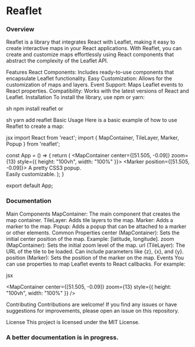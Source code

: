 # Reaflet

### Overview
Reaflet is a library that integrates React with Leaflet, making it easy to create interactive maps in your React applications. With Reaflet, you can create and customize maps effortlessly using React components that abstract the complexity of the Leaflet API.

Features
React Components: Includes ready-to-use components that encapsulate Leaflet functionality.
Easy Customization: Allows for the customization of maps and layers.
Event Support: Maps Leaflet events to React properties.
Compatibility: Works with the latest versions of React and Leaflet.
Installation
To install the library, use npm or yarn:

sh
npm install reaflet
or

sh
yarn add reaflet
Basic Usage
Here is a basic example of how to use Reaflet to create a map:

jsx
import React from 'react';
import { MapContainer, TileLayer, Marker, Popup } from 'reaflet';

const App = () => {
  return (
    <MapContainer center={[51.505, -0.09]} zoom={13} style={{ height: "100vh", width: "100%" }}>
      <TileLayer
        url="https://{s}.tile.openstreetmap.org/{z}/{x}/{y}.png"
        attribution='&copy; <a href="https://www.openstreetmap.org/copyright">OpenStreetMap</a> contributors'
      />
      <Marker position={[51.505, -0.09]}>
        <Popup>
          A pretty CSS3 popup. <br /> Easily customizable.
        </Popup>
      </Marker>
    </MapContainer>
  );
}

export default App;

### Documentation
Main Components
MapContainer: The main component that creates the map container.
TileLayer: Adds tile layers to the map.
Marker: Adds a marker to the map.
Popup: Adds a popup that can be attached to a marker or other elements.
Common Properties
center (MapContainer): Sets the initial center position of the map. Example: [latitude, longitude].
zoom (MapContainer): Sets the initial zoom level of the map.
url (TileLayer): The URL of the tile to be loaded. Can include parameters like {z}, {x}, and {y}.
position (Marker): Sets the position of the marker on the map.
Events
You can use properties to map Leaflet events to React callbacks. For example:

jsx

<MapContainer 
  center={[51.505, -0.09]} 
  zoom={13} 
  style={{ height: "100vh", width: "100%" }}
  />


Contributing
Contributions are welcome! If you find any issues or have suggestions for improvements, please open an issue on this repository.

License
This project is licensed under the MIT License.

### A better documentation is in progress.